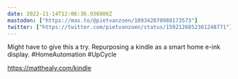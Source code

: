 ```yaml
---
date: 2022-11-14T12:06:36.936906Z
mastodon: ["https://mas.to/@pietvanzoen/109342070988173573"]
twitter: ["https://twitter.com/pietvanzoen/status/1592126852361248771"]
---
```

Might have to give this a try. Repurposing a kindle as a smart home e-ink display. #HomeAutomation #UpCycle

https://matthealy.com/kindle
